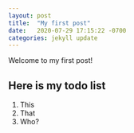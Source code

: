 ```yaml
---
layout: post
title:  "My first post"
date:   2020-07-29 17:15:22 -0700
categories: jekyll update
---
```


Welcome to my first post!

## Here is my todo list
1. This
2. That
3. Who?